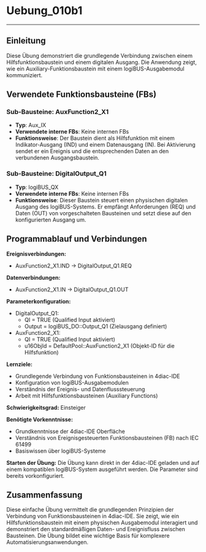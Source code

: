 # Uebung_010b1

* * * * * * * * * *

## Einleitung
Diese Übung demonstriert die grundlegende Verbindung zwischen einem Hilfsfunktionsbaustein und einem digitalen Ausgang. Die Anwendung zeigt, wie ein Auxiliary-Funktionsbaustein mit einem logiBUS-Ausgabemodul kommuniziert.

## Verwendete Funktionsbausteine (FBs)

### Sub-Bausteine: AuxFunction2_X1
- **Typ**: Aux_IX
- **Verwendete interne FBs**: Keine internen FBs
- **Funktionsweise**: Der Baustein dient als Hilfsfunktion mit einem Indikator-Ausgang (IND) und einem Datenausgang (IN). Bei Aktivierung sendet er ein Ereignis und die entsprechenden Daten an den verbundenen Ausgangsbaustein.

### Sub-Bausteine: DigitalOutput_Q1
- **Typ**: logiBUS_QX
- **Verwendete interne FBs**: Keine internen FBs
- **Funktionsweise**: Dieser Baustein steuert einen physischen digitalen Ausgang des logiBUS-Systems. Er empfängt Anforderungen (REQ) und Daten (OUT) von vorgeschalteten Bausteinen und setzt diese auf den konfigurierten Ausgang um.

## Programmablauf und Verbindungen

**Ereignisverbindungen:**
- AuxFunction2_X1.IND → DigitalOutput_Q1.REQ

**Datenverbindungen:**
- AuxFunction2_X1.IN → DigitalOutput_Q1.OUT

**Parameterkonfiguration:**
- DigitalOutput_Q1:
  - QI = TRUE (Qualified Input aktiviert)
  - Output = logiBUS_DO::Output_Q1 (Zielausgang definiert)
- AuxFunction2_X1:
  - QI = TRUE (Qualified Input aktiviert)
  - u16ObjId = DefaultPool::AuxFunction2_X1 (Objekt-ID für die Hilfsfunktion)

**Lernziele:**
- Grundlegende Verbindung von Funktionsbausteinen in 4diac-IDE
- Konfiguration von logiBUS-Ausgabemodulen
- Verständnis der Ereignis- und Datenflusssteuerung
- Arbeit mit Hilfsfunktionsbausteinen (Auxiliary Functions)

**Schwierigkeitsgrad:** Einsteiger

**Benötigte Vorkenntnisse:**
- Grundkenntnisse der 4diac-IDE Oberfläche
- Verständnis von Ereignisgesteuerten Funktionsbausteinen (FB) nach IEC 61499
- Basiswissen über logiBUS-Systeme

**Starten der Übung:**
Die Übung kann direkt in der 4diac-IDE geladen und auf einem kompatiblen logiBUS-System ausgeführt werden. Die Parameter sind bereits vorkonfiguriert.

## Zusammenfassung
Diese einfache Übung vermittelt die grundlegenden Prinzipien der Verbindung von Funktionsbausteinen in 4diac-IDE. Sie zeigt, wie ein Hilfsfunktionsbaustein mit einem physischen Ausgabemodul interagiert und demonstriert den standardmäßigen Daten- und Ereignisfluss zwischen Bausteinen. Die Übung bildet eine wichtige Basis für komplexere Automatisierungsanwendungen.